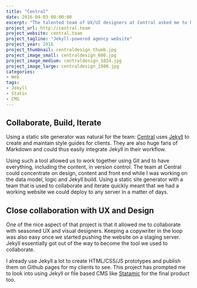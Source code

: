 ```yaml
---
title: "Central"
date: 2016-04-03 00:00:00
excerpt: "The talented team of UX/UI designers at Central asked me to help them build the next iteration of their website using Jekyll."
project_url: http://central.team
project_website: central.team
project_tagline: "Jekyll-powered agency website"
project_year: 2016
project_thumbnail: centraldesign_thumb.jpg
project_image_small: centraldesign_600.jpg
project_image_medium: centraldesign_1024.jpg
project_image_large: centraldesign_1500.jpg
categories:
- Web
tags:
- Jekyll
- Static
- CMS
---
```


## Collaborate, Build, Iterate

Using a static site generator was natural for the team: [Central](http://central.team/) uses [Jekyll](http://jekyllrb.com/) to create and maintain style guides for clients. They are also huge fans of Markdown and could thus easily integrate Jekyll in their workflow.

Using such a tool allowed us to work together using Git and to have everything, including the content, in version control. The team at Central could concentrate on design, content and front end while I was working on the data model, logic and Jekyll build. Using a static site generator with a team that is used to collaborate and iterate quickly meant that we had a working website we could deploy to any server in a matter of days.

## Close collaboration with UX and Design

One of the nice aspect of that project is that it allowed me to collaborate with seasoned UX and visual designers. Keeping a copywriter in the loop was also easy once we started pushing the website on a staging server. Jekyll essentially got out of the way to become the tool we used to collaborate.

I already use Jekyll a lot to create HTML/CSS/JS prototypes and publish them on Github pages for my clients to see. This project has prompted me to look into using Jekyll or file based CMS like [Statamic](https://statamic.com/) for the final product too.
